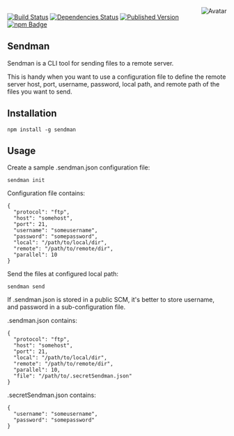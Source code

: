 <img align="right" src="https://raw.github.com/cliffano/sendman/master/avatar.jpg" alt="Avatar"/>

[![Build Status](https://secure.travis-ci.org/cliffano/sendman.png?branch=master)](http://travis-ci.org/cliffano/sendman)
[![Dependencies Status](https://david-dm.org/cliffano/sendman.png)](http://david-dm.org/cliffano/sendman)
[![Published Version](https://badge.fury.io/js/sendman.png)](http://badge.fury.io/js/sendman)
<br/>
[![npm Badge](https://nodei.co/npm/sendman.png)](http://npmjs.org/package/sendman)

Sendman
-------

Sendman is a CLI tool for sending files to a remote server.

This is handy when you want to use a configuration file to define the remote server host, port, username, password, local path, and remote path of the files you want to send.

Installation
------------

    npm install -g sendman

Usage
-----

Create a sample .sendman.json configuration file:

    sendman init

Configuration file contains:

    {
      "protocol": "ftp",
      "host": "somehost",
      "port": 21,
      "username": "someusername",
      "password": "somepassword",
      "local": "/path/to/local/dir",
      "remote": "/path/to/remote/dir",
      "parallel": 10
    }

Send the files at configured local path:

    sendman send

If .sendman.json is stored in a public SCM, it's better to store username, and password in a sub-configuration file.

.sendman.json contains:

    {
      "protocol": "ftp",
      "host": "somehost",
      "port": 21,
      "local": "/path/to/local/dir",
      "remote": "/path/to/remote/dir",
      "parallel": 10,
      "file": "/path/to/.secretSendman.json"
    }

.secretSendman.json contains:

    {
      "username": "someusername",
      "password": "somepassword"
    }